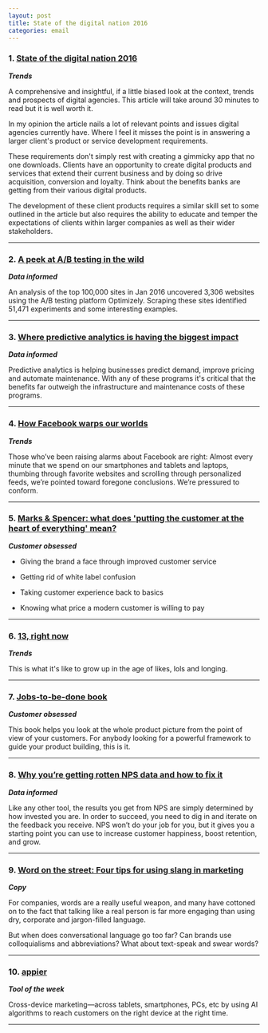 ```yaml
---
layout: post
title: State of the digital nation 2016
categories: email
---
```


### 1. [State of the digital nation 2016][digistate2016]
_<strong>Trends</strong>_

A comprehensive and insightful, if a little biased look at the context, trends and prospects of digital agencies. This article will take around 30 minutes to read but it is well worth it.

In my opinion the article nails a lot of relevant points and issues digital agencies currently have. Where I feel it misses the point is in answering a larger client's product or service development requirements.

These requirements don't simply rest with creating a gimmicky app that no one downloads. Clients have an opportunity to create digital products and services that extend their current business and by doing so drive acquisition, conversion and loyalty. Think about the benefits banks are getting from their various digital products.

The development of these client products requires a similar skill set to some outlined in the article but also requires the ability to educate and temper the expectations of clients within larger companies as well as their wider stakeholders.

[digistate2016]:http://blog.marvelapp.com/state-of-the-digital-nation-2016/

***

### 2. [A peek at A/B testing in the wild][abwild]
_<strong>Data informed</strong>_

An analysis of the top 100,000 sites in Jan 2016 uncovered 3,306 websites using the A/B testing platform Optimizely. Scraping these sites identified 51,471 experiments and some interesting examples.

[abwild]:https://freedom-to-tinker.com/blog/dreisman/a-peek-at-ab-testing-in-the-wild/

***

### 3. [Where predictive analytics is having the biggest impact][predictiveimpact]
_<strong>Data informed</strong>_

Predictive analytics is helping businesses predict demand, improve pricing and automate maintenance. With any of these programs it's critical that the benefits far outweigh the infrastructure and maintenance costs of these programs.

[predictiveimpact]:https://hbr.org/2016/05/where-predictive-analytics-is-having-the-biggest-impact

***

### 4. [How Facebook warps our worlds][facebookwarp]
_<strong>Trends</strong>_

Those who’ve been raising alarms about Facebook are right: Almost every minute that we spend on our smartphones and tablets and laptops, thumbing through favorite websites and scrolling through personalized feeds, we’re pointed toward foregone conclusions. We’re pressured to conform.

[facebookwarp]:http://www.nytimes.com/2016/05/22/opinion/sunday/how-facebook-warps-our-worlds.html?_r=0

***

### 5. [Marks & Spencer: what does 'putting the customer at the heart of everything' mean?][mscx]
_<strong>Customer obsessed</strong>_

* Giving the brand a face through improved customer service

* Getting rid of white label confusion

* Taking customer experience back to basics

* Knowing what price a modern customer is willing to pay

[mscx]:https://econsultancy.com/blog/67883-marks-spencer-what-does-putting-the-customer-at-the-heart-of-everything-mean/

***

### 6. [13, right now][growingup]
_<strong>Trends</strong>_

This is what it's like to grow up in the age of likes, lols and longing.

[growingup]:http://www.washingtonpost.com/sf/style/wp/2016/05/25/2016/05/25/13-right-now-this-is-what-its-like-to-grow-up-in-the-age-of-likes-lols-and-longing/

***

### 7. [Jobs-to-be-done book][jtbdbook]
_<strong>Customer obsessed</strong>_

This book helps you look at the whole product picture from the point of view of your customers. For anybody looking for a powerful framework to guide your product building, this is it.

[jtbdbook]:https://www.intercom.io/books/jobs-to-be-done

***

### 8. [Why you’re getting rotten NPS data and how to fix it][nps]
_<strong>Data informed</strong>_

Like any other tool, the results you get from NPS are simply determined by how invested you are. In order to succeed, you need to dig in and iterate on the feedback you receive. NPS won’t do your job for you, but it gives you a starting point you can use to increase customer happiness, boost retention, and grow.

[nps]:https://blog.qualaroo.com/2016/05/25/why-youre-getting-rotten-nps-data-and-how-to-fix-it

***

### 9. [Word on the street: Four tips for using slang in marketing][slang]
_<strong>Copy</strong>_

For companies, words are a really useful weapon, and many have cottoned on to the fact that talking like a real person is far more engaging than using dry, corporate and jargon-filled language.

But when does conversational language go too far? Can brands use colloquialisms and abbreviations? What about text-speak and swear words?

[slang]:https://www.econsultancy.com/blog/67886-word-on-the-street-four-tips-for-using-slang-in-marketing/

***

### 10. [appier][appier]
_<strong>Tool of the week</strong>_

Cross-device marketing—across tablets, smartphones, PCs, etc by using AI algorithms to reach customers on the right device at the right time.

[appier]:http://www.appier.com/

***
